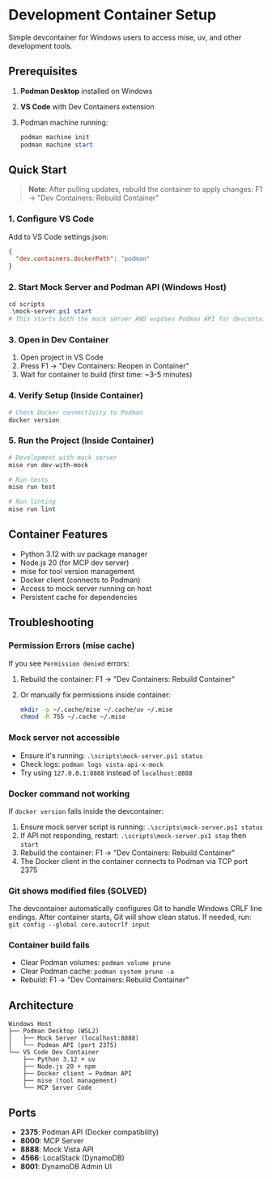 # Development Container Setup

Simple devcontainer for Windows users to access mise, uv, and other development tools.

## Prerequisites

1. **Podman Desktop** installed on Windows
2. **VS Code** with Dev Containers extension
3. Podman machine running:

   ```powershell
   podman machine init
   podman machine start
   ```

## Quick Start

> **Note**: After pulling updates, rebuild the container to apply changes:
> F1 → "Dev Containers: Rebuild Container"

### 1. Configure VS Code

Add to VS Code settings.json:

```json
{
  "dev.containers.dockerPath": "podman"
}
```

### 2. Start Mock Server and Podman API (Windows Host)

```powershell
cd scripts
.\mock-server.ps1 start
# This starts both the mock server AND exposes Podman API for devcontainer
```

### 3. Open in Dev Container

1. Open project in VS Code
2. Press F1 → "Dev Containers: Reopen in Container"
3. Wait for container to build (first time: ~3-5 minutes)

### 4. Verify Setup (Inside Container)

```bash
# Check Docker connectivity to Podman
docker version
```

### 5. Run the Project (Inside Container)

```bash
# Development with mock server
mise run dev-with-mock

# Run tests
mise run test

# Run linting
mise run lint
```

## Container Features

- Python 3.12 with uv package manager
- Node.js 20 (for MCP dev server)
- mise for tool version management
- Docker client (connects to Podman)
- Access to mock server running on host
- Persistent cache for dependencies

## Troubleshooting

### Permission Errors (mise cache)

If you see `Permission denied` errors:

1. Rebuild the container: F1 → "Dev Containers: Rebuild Container"
2. Or manually fix permissions inside container:

   ```bash
   mkdir -p ~/.cache/mise ~/.cache/uv ~/.mise
   chmod -R 755 ~/.cache ~/.mise
   ```

### Mock server not accessible

- Ensure it's running: `.\scripts\mock-server.ps1 status`
- Check logs: `podman logs vista-api-x-mock`
- Try using `127.0.0.1:8888` instead of `localhost:8888`

### Docker command not working

If `docker version` fails inside the devcontainer:

1. Ensure mock server script is running: `.\scripts\mock-server.ps1 status`
2. If API not responding, restart: `.\scripts\mock-server.ps1 stop` then `start`
3. Rebuild the container: F1 → "Dev Containers: Rebuild Container"
4. The Docker client in the container connects to Podman via TCP port 2375

### Git shows modified files (SOLVED)

The devcontainer automatically configures Git to handle Windows CRLF line endings.
After container starts, Git will show clean status.
If needed, run: `git config --global core.autocrlf input`

### Container build fails

- Clear Podman volumes: `podman volume prune`
- Clear Podman cache: `podman system prune -a`
- Rebuild: F1 → "Dev Containers: Rebuild Container"

## Architecture

```text
Windows Host
├── Podman Desktop (WSL2)
│   ├── Mock Server (localhost:8888)
│   └── Podman API (port 2375)
└── VS Code Dev Container
    ├── Python 3.12 + uv
    ├── Node.js 20 + npm
    ├── Docker client → Podman API
    ├── mise (tool management)
    └── MCP Server Code
```

## Ports

- **2375**: Podman API (Docker compatibility)
- **8000**: MCP Server
- **8888**: Mock Vista API
- **4566**: LocalStack (DynamoDB)
- **8001**: DynamoDB Admin UI
